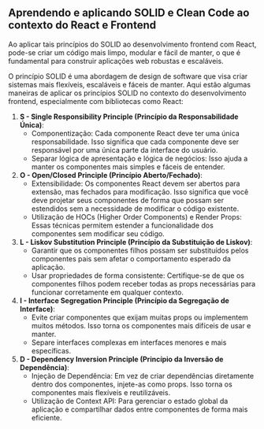 ## **Aprendendo  e aplicando SOLID e Clean Code ao contexto do React e Frontend**

Ao aplicar tais princípios do SOLID ao desenvolvimento frontend com React, pode-se criar um código mais limpo, modular e fácil de manter, o que é fundamental para construir aplicações web robustas e escaláveis.

O princípio SOLID é uma abordagem de design de software que visa criar sistemas mais flexíveis, escaláveis e fáceis de manter. Aqui estão algumas maneiras de aplicar os princípios SOLID no contexto do desenvolvimento frontend, especialmente com bibliotecas como React:

1. **S - Single Responsibility Principle (Princípio da Responsabilidade Única)**:
   - Componentização: Cada componente React deve ter uma única responsabilidade. Isso significa que cada componente deve ser responsável por uma única parte da interface do usuário.
   - Separar lógica de apresentação e lógica de negócios: Isso ajuda a manter os componentes mais simples e fáceis de entender.
2. **O - Open/Closed Principle (Princípio Aberto/Fechado)**:
   - Extensibilidade: Os componentes React devem ser abertos para extensão, mas fechados para modificação. Isso significa que você deve projetar seus componentes de forma que possam ser estendidos sem a necessidade de modificar o código existente.
   - Utilização de HOCs (Higher Order Components) e Render Props: Essas técnicas permitem estender a funcionalidade dos componentes sem modificar seu código.
3. **L - Liskov Substitution Principle (Princípio da Substituição de Liskov)**:
   - Garantir que os componentes filhos possam ser substituídos pelos componentes pais sem afetar o comportamento esperado da aplicação.
   - Usar propriedades de forma consistente: Certifique-se de que os componentes filhos podem receber todas as props necessárias para funcionar corretamente em qualquer contexto.
4. **I - Interface Segregation Principle (Princípio da Segregação de Interface)**:
   - Evite criar componentes que exijam muitas props ou implementem muitos métodos. Isso torna os componentes mais difíceis de usar e manter.
   - Separe interfaces complexas em interfaces menores e mais específicas.
5. **D - Dependency Inversion Principle (Princípio da Inversão de Dependência)**:
   - Injeção de Dependência: Em vez de criar dependências diretamente dentro dos componentes, injete-as como props. Isso torna os componentes mais flexíveis e reutilizáveis.
   - Utilização de Context API: Para gerenciar o estado global da aplicação e compartilhar dados entre componentes de forma mais eficiente.